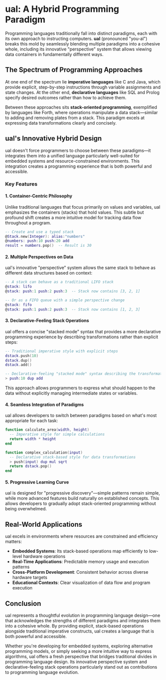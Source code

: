
# ual: A Hybrid Programming Paradigm

Programming languages traditionally fall into distinct paradigms, each with its own approach to instructing computers. **ual** (pronounced "you-al") breaks this mold by seamlessly blending multiple paradigms into a cohesive whole, including its innovative "perspective" system that allows viewing data containers in fundamentally different ways.

## The Spectrum of Programming Approaches

At one end of the spectrum lie **imperative languages** like C and Java, which provide explicit, step-by-step instructions through variable assignments and state changes. At the other end, **declarative languages** like SQL and Prolog specify desired outcomes rather than how to achieve them.

Between these approaches sits **stack-oriented programming**, exemplified by languages like Forth, where operations manipulate a data stack—similar to adding and removing plates from a stack. This paradigm excels at expressing data transformations clearly and concisely.

## ual's Innovative Hybrid Design

ual doesn't force programmers to choose between these paradigms—it integrates them into a unified language particularly well-suited for embedded systems and resource-constrained environments. This integration creates a programming experience that is both powerful and accessible.

### Key Features

#### 1. Container-Centric Philosophy

Unlike traditional languages that focus primarily on values and variables, ual emphasizes the containers (stacks) that hold values. This subtle but profound shift creates a more intuitive model for tracking data flow throughout a program.

```lua
-- Create and use a typed stack
@Stack.new(Integer): alias:"numbers"
@numbers: push:10 push:20 add
result = numbers.pop()  -- Result is 30
```

#### 2. Multiple Perspectives on Data

ual's innovative "perspective" system allows the same stack to behave as different data structures based on context:

```lua
-- A stack can behave as a traditional LIFO stack
@stack: lifo
@stack: push:1 push:2 push:3  -- Stack now contains [3, 2, 1]

-- Or as a FIFO queue with a simple perspective change
@stack: fifo
@stack: push:1 push:2 push:3  -- Stack now contains [1, 2, 3]
```

#### 3. Declarative-Feeling Stack Operations

ual offers a concise "stacked mode" syntax that provides a more declarative programming experience by describing transformations rather than explicit steps:

```lua
-- Traditional imperative style with explicit steps
dstack.push(10)
dstack.dup()
dstack.add()

-- Declarative-feeling "stacked mode" syntax describing the transformation
> push:10 dup add
```

This approach allows programmers to express what should happen to the data without explicitly managing intermediate states or variables.

#### 4. Seamless Integration of Paradigms

ual allows developers to switch between paradigms based on what's most appropriate for each task:

```lua
function calculate_area(width, height)
  -- Imperative style for simple calculations
  return width * height
end

function complex_calculation(input)
  -- Declarative stack-based style for data transformations
  > push(input) dup mul sqrt
  return dstack.pop()
end
```

#### 5. Progressive Learning Curve

ual is designed for "progressive discovery"—simple patterns remain simple, while more advanced features build naturally on established concepts. This allows developers to gradually adopt stack-oriented programming without being overwhelmed.

## Real-World Applications

ual excels in environments where resources are constrained and efficiency matters:

- **Embedded Systems**: Its stack-based operations map efficiently to low-level hardware operations
- **Real-Time Applications**: Predictable memory usage and execution patterns
- **Cross-Platform Development**: Consistent behavior across diverse hardware targets
- **Educational Contexts**: Clear visualization of data flow and program execution

## Conclusion

ual represents a thoughtful evolution in programming language design—one that acknowledges the strengths of different paradigms and integrates them into a cohesive whole. By providing explicit, stack-based operations alongside traditional imperative constructs, ual creates a language that is both powerful and accessible.

Whether you're developing for embedded systems, exploring alternative programming models, or simply seeking a more intuitive way to express algorithms, ual offers a fresh perspective that bridges traditional divides in programming language design. Its innovative perspective system and declarative-feeling stack operations particularly stand out as contributions to programming language evolution.
